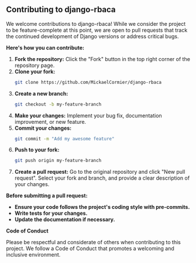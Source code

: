 
## Contributing to django-rbaca

We welcome contributions to django-rbaca! While we consider the project to be feature-complete at this point, we are open to pull requests that track the continued development of Django versions or address critical bugs.

**Here's how you can contribute:**

1. **Fork the repository:** Click the "Fork" button in the top right corner of the repository page.
2. **Clone your fork:**
   ```bash
   git clone https://github.com/MickaelCormier/django-rbaca
   ```
3. **Create a new branch:**
   ```bash
   git checkout -b my-feature-branch
   ```
4. **Make your changes:** Implement your bug fix, documentation improvement, or new feature.
5. **Commit your changes:**
   ```bash
   git commit -m "Add my awesome feature"
   ```
6. **Push to your fork:**
   ```bash
   git push origin my-feature-branch
   ```
7. **Create a pull request:** Go to the original repository and click "New pull request". Select your fork and branch, and provide a clear description of your changes.

**Before submitting a pull request:**

* **Ensure your code follows the project's coding style with pre-commits.**
* **Write tests for your changes.**
* **Update the documentation if necessary.**

**Code of Conduct**

Please be respectful and considerate of others when contributing to this project. We follow a Code of Conduct that promotes a welcoming and inclusive environment.
